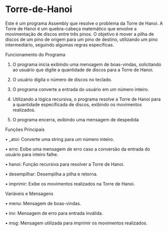 # Torre-de-Hanoi

Este é um programa Assembly que resolve o problema da Torre de Hanoi. A Torre de Hanoi é um quebra-cabeça matemático que envolve a movimentação de discos entre três pinos. O objetivo é mover a pilha de discos de um pino de origem para um pino de destino, utilizando um pino intermediário, seguindo algumas regras específicas.

Funcionamento do Programa

1.	O programa inicia exibindo uma mensagem de boas-vindas, solicitando ao usuário que digite a quantidade de discos para a Torre de Hanoi.
   
2.	O usuário digita o número de discos no teclado.
	
3.	O programa converte a entrada do usuário em um número inteiro.
	
4.	Utilizando a lógica recursiva, o programa resolve a Torre de Hanoi para a quantidade especificada de discos, exibindo os movimentos realizados.

5.	O programa encerra, exibindo uma mensagem de despedida

Funções Principais

•	_atoi: Converte uma string para um número inteiro.

•	erro: Exibe uma mensagem de erro caso a conversão da entrada do usuário para inteiro falhe.

•	hanoi: Função recursiva para resolver a Torre de Hanoi.

•	desempilhar: Desempilha a pilha e retorna.

•	imprimir: Exibe os movimentos realizados na Torre de Hanoi.

Variáveis e Mensagens

•	menu: Mensagem de boas-vindas.

•	inv: Mensagem de erro para entrada inválida.

•	msg: Mensagem utilizada para imprimir os movimentos realizados.
